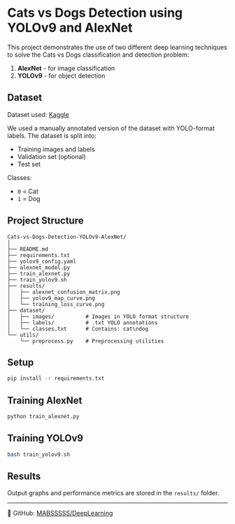 # Cats vs Dogs Detection using YOLOv9 and AlexNet

This project demonstrates the use of two different deep learning techniques to solve the Cats vs Dogs classification and detection problem:

1. **AlexNet** - for image classification
2. **YOLOv9** - for object detection

## Dataset
Dataset used: [Kaggle](https://www.kaggle.com/competitions/dogs-vs-cats/overview)

We used a manually annotated version of the dataset with YOLO-format labels. The dataset is split into:
- Training images and labels
- Validation set (optional)
- Test set

Classes:
- `0` = Cat
- `1` = Dog

## Project Structure
```
Cats-vs-Dogs-Detection-YOLOv9-AlexNet/
│
├── README.md
├── requirements.txt
├── yolov9_config.yaml
├── alexnet_model.py
├── train_alexnet.py
├── train_yolov9.sh
├── results/
│   ├── alexnet_confusion_matrix.png
│   ├── yolov9_map_curve.png
│   └── training_loss_curve.png
├── dataset/
│   ├── images/          # Images in YOLO format structure
│   ├── labels/          # .txt YOLO annotations
│   └── classes.txt      # Contains: cat\ndog
└── utils/
    └── preprocess.py    # Preprocessing utilities
```

## Setup
```bash
pip install -r requirements.txt
```

## Training AlexNet
```bash
python train_alexnet.py
```

## Training YOLOv9
```bash
bash train_yolov9.sh
```

## Results
Output graphs and performance metrics are stored in the `results/` folder.

---

📂 GitHub: [MABSSSSS/DeepLearning](https://github.com/MABSSSSS/DeepLearning)
